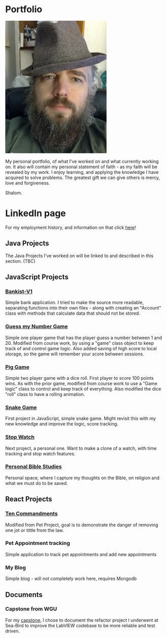 # Portfolio
![Morris Buel](profile.jpg) 

My personal portfolio, of what I've worked on and what currently working on. It also will contain my personal statement of faith - as my faith will be revealed by my work. I enjoy learning, and applying the knowledge I have acquired to solve problems. The greatest gift we can give others is mercy, love and forgiveness.

Shalom.

# LinkedIn page

For my employment history, and information on that click [here](https://www.linkedin.com/in/morris-buel-b9a0a21a8/)!


## Java Projects

The Java Projects I've worked on will be linked to and described in this section. (TBC)

## JavaScript Projects

### [Bankist-V1](./JavaScript/bankist-v1/index.html)

Simple bank application. I tried to make the source more readable, separating functions into their own files - along with creating an "Account" class with methods that calculate data that should not be stored.

### [Guess my Number Game](./JavaScript/guess-my-number/index.html)

Simple one player game that has the player guess a number between 1 and 20. Modified from course work, by using a "game" class object to keep track of and control game logic. Also added saving of high score to local storage, so the game will remember your score between sessions.

### [Pig Game](./JavaScript/pig-game/index.html)

Simple two player game with a dice roll. First player to score 100 points wins. As with the prior game, modified from course work to use a "Game logic" class to control and keep track of everything. Also modified the dice "roll" class to have a rolling animation.

### [Snake Game](./JavaScript/snakeGame/index.html)

First project in JavaScript, simple snake game. Might revisit this with my new knowledge and improve the logic, score tracking.

### [Stop Watch](./JavaScript/stopwatch/index.html)

Next project, a personal one. Want to make a clone of a watch, with time tracking and stop watch features.

### [Personal Bible Studies](https://mbuel.github.io/BibleStudy/)

Personal space, where I capture my thoughts on the Bible, on religion and what we must do to be saved. 

## React Projects

### [Ten Commandments](./React/ten-commandments)

Modified from Pet Project, goal is to demonstrate the danger of removing one jot or tittle from the law.

### Pet Appointment tracking

Simple application to track pet appointments and add new appointments

### My Blog

Simple blog - will not completely work here, requires Mongodb

## Documents

### Capstone from WGU

For my [capstone](./documents/mbuel_LabVIEW_refactor_report.pdf), I chose to document the refactor project I underwent at Sea-Bird to improve the LabVIEW codebase to be more reliable and test driven.